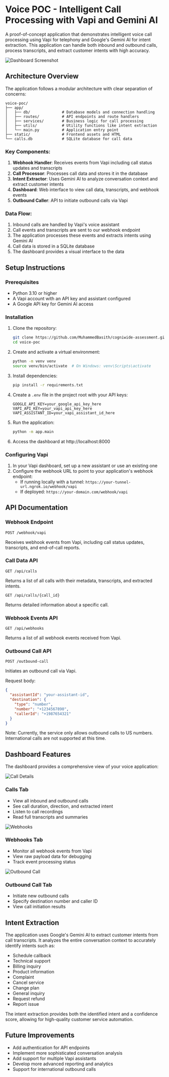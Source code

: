 # Voice POC - Intelligent Call Processing with Vapi and Gemini AI

A proof-of-concept application that demonstrates intelligent voice call processing using Vapi for telephony and Google's Gemini AI for intent extraction. This application can handle both inbound and outbound calls, process transcripts, and extract customer intents with high accuracy.

![Dashboard Screenshot](images/calls.png)

## Architecture Overview

The application follows a modular architecture with clear separation of concerns:

```
voice-poc/
├── app/
│   ├── db/              # Database models and connection handling
│   ├── routes/          # API endpoints and route handlers
│   ├── services/        # Business logic for call processing
│   ├── utils/           # Utility functions like intent extraction
│   └── main.py          # Application entry point
├── static/              # Frontend assets and HTML
└── calls.db             # SQLite database for call data
```

### Key Components:

1. **Webhook Handler**: Receives events from Vapi including call status updates and transcripts
2. **Call Processor**: Processes call data and stores it in the database
3. **Intent Extractor**: Uses Gemini AI to analyze conversation context and extract customer intents
4. **Dashboard**: Web interface to view call data, transcripts, and webhook events
5. **Outbound Caller**: API to initiate outbound calls via Vapi

### Data Flow:

1. Inbound calls are handled by Vapi's voice assistant
2. Call events and transcripts are sent to our webhook endpoint
3. The application processes these events and extracts intents using Gemini AI
4. Call data is stored in a SQLite database
5. The dashboard provides a visual interface to the data

## Setup Instructions

### Prerequisites

- Python 3.10 or higher
- A Vapi account with an API key and assistant configured
- A Google API key for Gemini AI access

### Installation

1. Clone the repository:
   ```bash
   git clone https://github.com/MuhammedBasith/cogniwide-assessment.git
   cd voice-poc
   ```

2. Create and activate a virtual environment:
   ```bash
   python -m venv venv
   source venv/bin/activate  # On Windows: venv\Scripts\activate
   ```

3. Install dependencies:
   ```bash
   pip install -r requirements.txt
   ```

4. Create a `.env` file in the project root with your API keys:
   ```
   GOOGLE_API_KEY=your_google_api_key_here
   VAPI_API_KEY=your_vapi_api_key_here
   VAPI_ASSISTANT_ID=your_vapi_assistant_id_here
   ```

5. Run the application:
   ```bash
   python -m app.main
   ```

6. Access the dashboard at http://localhost:8000

### Configuring Vapi

1. In your Vapi dashboard, set up a new assistant or use an existing one
2. Configure the webhook URL to point to your application's webhook endpoint:
   - If running locally with a tunnel: `https://your-tunnel-url.ngrok.io/webhook/vapi`
   - If deployed: `https://your-domain.com/webhook/vapi`

## API Documentation

### Webhook Endpoint

```
POST /webhook/vapi
```

Receives webhook events from Vapi, including call status updates, transcripts, and end-of-call reports.

### Call Data API

```
GET /api/calls
```

Returns a list of all calls with their metadata, transcripts, and extracted intents.

```
GET /api/calls/{call_id}
```

Returns detailed information about a specific call.

### Webhook Events API

```
GET /api/webhooks
```

Returns a list of all webhook events received from Vapi.

### Outbound Call API

```
POST /outbound-call
```

Initiates an outbound call via Vapi.

Request body:
```json
{
  "assistantId": "your-assistant-id",
  "destination": {
    "type": "number",
    "number": "+1234567890",
    "callerId": "+1987654321"
  }
}
```

Note: Currently, the service only allows outbound calls to US numbers. International calls are not supported at this time.

## Dashboard Features

The dashboard provides a comprehensive view of your voice application:

![Call Details](images/calls.png)

### Calls Tab
- View all inbound and outbound calls
- See call duration, direction, and extracted intent
- Listen to call recordings
- Read full transcripts and summaries

![Webhooks](images/webhook-data.png)

### Webhooks Tab
- Monitor all webhook events from Vapi
- View raw payload data for debugging
- Track event processing status

![Outbound Call](images/outboundcall.png)

### Outbound Call Tab
- Initiate new outbound calls
- Specify destination number and caller ID
- View call initiation results

## Intent Extraction

The application uses Google's Gemini AI to extract customer intents from call transcripts. It analyzes the entire conversation context to accurately identify intents such as:

- Schedule callback
- Technical support
- Billing inquiry
- Product information
- Complaint
- Cancel service
- Change plan
- General inquiry
- Request refund
- Report issue

The intent extraction provides both the identified intent and a confidence score, allowing for high-quality customer service automation.

## Future Improvements

- Add authentication for API endpoints
- Implement more sophisticated conversation analysis
- Add support for multiple Vapi assistants
- Develop more advanced reporting and analytics
- Support for international outbound calls


